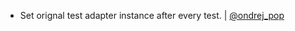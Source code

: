 * Set orignal test adapter instance after every test. | [@ondrej_pop](https://git.easy.cz/ondrej_pop)
